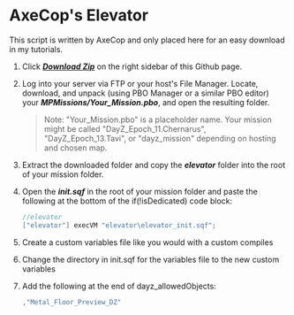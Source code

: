 AxeCop's Elevator
==========

This script is written by AxeCop and only placed here for an easy download in my tutorials.

1. Click ***[Download Zip](https://github.com/noxsicarius/DayZ-Epoch-Elevator/archive/master.zip)*** on the right sidebar of this Github page.
1. Log into your server via FTP or your host's File Manager. Locate, download, and unpack (using PBO Manager or a similar PBO editor) your ***MPMissions/Your_Mission.pbo***, and open the resulting folder.
 
	> Note: "Your_Mission.pbo" is a placeholder name. Your mission might be called "DayZ_Epoch_11.Chernarus", "DayZ_Epoch_13.Tavi", or "dayz_mission" depending on hosting and chosen map.

1. Extract the downloaded folder and copy the ***elevator*** folder into the root of your mission folder.
1. Open the ***init.sqf*** in the root of your mission folder and paste the following at the bottom of the if(!isDedicated) code block:

	~~~~java
	//elevator
	["elevator"] execVM "elevator\elevator_init.sqf";
	~~~~

1. Create a custom variables file like you would with a custom compiles
1. Change the directory in init.sqf for the variables file to the new custom variables
1. Add the following at the end of dayz_allowedObjects:

	~~~~java
	,"Metal_Floor_Preview_DZ"
	~~~~
